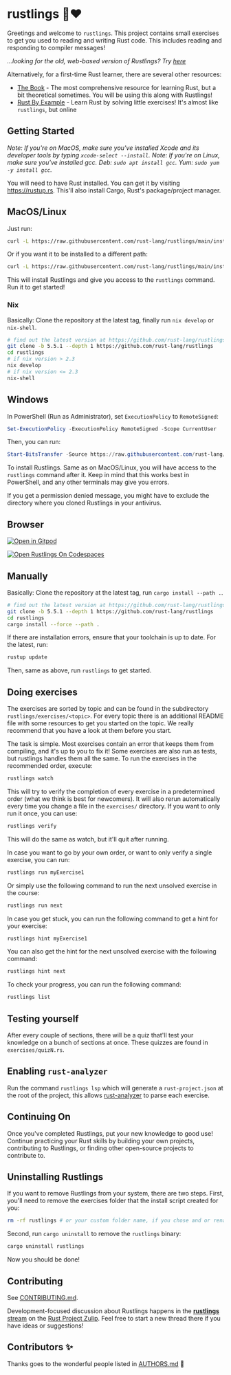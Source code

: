 # rustlings 🦀❤️

</div>

Greetings and welcome to `rustlings`. This project contains small exercises to get you used to reading and writing Rust code. This includes reading and responding to compiler messages!

_...looking for the old, web-based version of Rustlings? Try [here](https://github.com/rust-lang/rustlings/tree/rustlings-1)_

Alternatively, for a first-time Rust learner, there are several other resources:

- [The Book](https://doc.rust-lang.org/book/index.html) - The most comprehensive resource for learning Rust, but a bit theoretical sometimes. You will be using this along with Rustlings!
- [Rust By Example](https://doc.rust-lang.org/rust-by-example/index.html) - Learn Rust by solving little exercises! It's almost like `rustlings`, but online

## Getting Started

_Note: If you're on MacOS, make sure you've installed Xcode and its developer tools by typing `xcode-select --install`._
_Note: If you're on Linux, make sure you've installed gcc. Deb: `sudo apt install gcc`. Yum: `sudo yum -y install gcc`._

You will need to have Rust installed. You can get it by visiting https://rustup.rs. This'll also install Cargo, Rust's package/project manager.

## MacOS/Linux

Just run:

```bash
curl -L https://raw.githubusercontent.com/rust-lang/rustlings/main/install.sh | bash
```
Or if you want it to be installed to a different path:

```bash
curl -L https://raw.githubusercontent.com/rust-lang/rustlings/main/install.sh | bash -s mypath/
```

This will install Rustlings and give you access to the `rustlings` command. Run it to get started!

### Nix

Basically: Clone the repository at the latest tag, finally run `nix develop` or `nix-shell`.

```bash
# find out the latest version at https://github.com/rust-lang/rustlings/releases/latest (on edit 5.5.1)
git clone -b 5.5.1 --depth 1 https://github.com/rust-lang/rustlings
cd rustlings
# if nix version > 2.3
nix develop
# if nix version <= 2.3
nix-shell
```

## Windows

In PowerShell (Run as Administrator), set `ExecutionPolicy` to `RemoteSigned`:

```ps1
Set-ExecutionPolicy -ExecutionPolicy RemoteSigned -Scope CurrentUser
```

Then, you can run:

```ps1
Start-BitsTransfer -Source https://raw.githubusercontent.com/rust-lang/rustlings/main/install.ps1 -Destination $env:TMP/install_rustlings.ps1; Unblock-File $env:TMP/install_rustlings.ps1; Invoke-Expression $env:TMP/install_rustlings.ps1
```

To install Rustlings. Same as on MacOS/Linux, you will have access to the `rustlings` command after it. Keep in mind that this works best in PowerShell, and any other terminals may give you errors.

If you get a permission denied message, you might have to exclude the directory where you cloned Rustlings in your antivirus.

## Browser

[![Open in Gitpod](https://gitpod.io/button/open-in-gitpod.svg)](https://gitpod.io/#https://github.com/rust-lang/rustlings)

[![Open Rustlings On Codespaces](https://github.com/codespaces/badge.svg)](https://github.com/codespaces/new/?repo=rust-lang%2Frustlings&ref=main)

## Manually

Basically: Clone the repository at the latest tag, run `cargo install --path .`.

```bash
# find out the latest version at https://github.com/rust-lang/rustlings/releases/latest (on edit 5.5.1)
git clone -b 5.5.1 --depth 1 https://github.com/rust-lang/rustlings
cd rustlings
cargo install --force --path .
```

If there are installation errors, ensure that your toolchain is up to date. For the latest, run:

```bash
rustup update
```

Then, same as above, run `rustlings` to get started.

## Doing exercises

The exercises are sorted by topic and can be found in the subdirectory `rustlings/exercises/<topic>`. For every topic there is an additional README file with some resources to get you started on the topic. We really recommend that you have a look at them before you start.

The task is simple. Most exercises contain an error that keeps them from compiling, and it's up to you to fix it! Some exercises are also run as tests, but rustlings handles them all the same. To run the exercises in the recommended order, execute:

```bash
rustlings watch
```

This will try to verify the completion of every exercise in a predetermined order (what we think is best for newcomers). It will also rerun automatically every time you change a file in the `exercises/` directory. If you want to only run it once, you can use:

```bash
rustlings verify
```

This will do the same as watch, but it'll quit after running.

In case you want to go by your own order, or want to only verify a single exercise, you can run:

```bash
rustlings run myExercise1
```

Or simply use the following command to run the next unsolved exercise in the course:

```bash
rustlings run next
```

In case you get stuck, you can run the following command to get a hint for your
exercise:

```bash
rustlings hint myExercise1
```

You can also get the hint for the next unsolved exercise with the following command:

```bash
rustlings hint next
```

To check your progress, you can run the following command:

```bash
rustlings list
```

## Testing yourself

After every couple of sections, there will be a quiz that'll test your knowledge on a bunch of sections at once. These quizzes are found in `exercises/quizN.rs`.

## Enabling `rust-analyzer`

Run the command `rustlings lsp` which will generate a `rust-project.json` at the root of the project, this allows [rust-analyzer](https://rust-analyzer.github.io/) to parse each exercise.

## Continuing On

Once you've completed Rustlings, put your new knowledge to good use! Continue practicing your Rust skills by building your own projects, contributing to Rustlings, or finding other open-source projects to contribute to.

## Uninstalling Rustlings

If you want to remove Rustlings from your system, there are two steps. First, you'll need to remove the exercises folder that the install script created
for you:

```bash
rm -rf rustlings # or your custom folder name, if you chose and or renamed it
```

Second, run `cargo uninstall` to remove the `rustlings` binary:

```bash
cargo uninstall rustlings
```

Now you should be done!

## Contributing

See [CONTRIBUTING.md](./CONTRIBUTING.md).

Development-focused discussion about Rustlings happens in the [**rustlings** stream](https://rust-lang.zulipchat.com/#narrow/stream/334454-rustlings)
on the [Rust Project Zulip](https://rust-lang.zulipchat.com). Feel free to start a new thread there
if you have ideas or suggestions!

## Contributors ✨

Thanks goes to the wonderful people listed in [AUTHORS.md](./AUTHORS.md) 🎉
